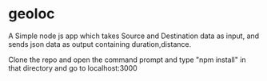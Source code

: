 # geoloc

A Simple node js app which takes Source and Destination data as input,
and sends json data as output containing duration,distance.

Clone the repo and open the command prompt and type "npm install" in that directory
and go to localhost:3000 
